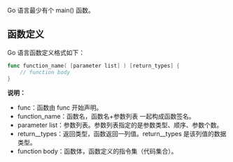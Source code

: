 Go 语言最少有个 main\(\) 函数。

## 函数定义

Go 语言函数定义格式如下：

```go
func function_name( [parameter list] ) [return_types] {
    // function body
}
```

**说明：**

* func：函数由 func 开始声明。
* function\_name：函数名，函数名+参数列表 一起构成函数签名。
* parameter list：参数列表。参数列表指定的是参数类型、顺序、参数个数。
* return\_\_types：返回类型，函数返回一列值。return\_\_types 是该列值的数据类型。
* function body：函数体，函数定义的指令集（代码集合）。



